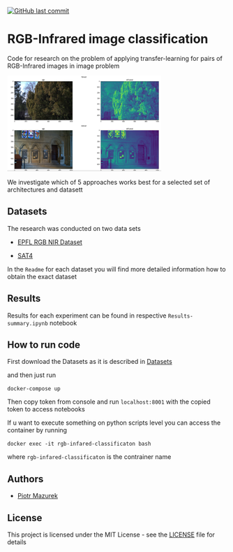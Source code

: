 [![GitHub last commit](https://img.shields.io/github/last-commit/tugot17/RGB-Infrared-Classification)](https://github.com/tugot17/RGB-Infrared-Classification)


# RGB-Infrared image classification
Code for research on the problem of applying transfer-learning for pairs of RGB-Infrared images in image problem

<img src="assets/epfl_classification.png" alt="drawing" width="70%"/>

We investigate which of 5 approaches works best for a selected set of architectures and datasett

## Datasets

The research was conducted on two data sets

* [EPFL RGB NIR Dataset](data/EPFL-thermal-images)

* [SAT4](data/SAT4)

In the `Readme` for each dataset you will find more detailed information how to obtain the exact dataset


## Results

Results for each experiment can be found in respective `Results-summary.ipynb` notebook

## How to run code

First download the Datasets as it is described in [Datasets](#datasets)

and then just run

```
docker-compose up
```
Then copy token from console and run `localhost:8001` with the copied token to access notebooks


If u want to execute something on python scripts level you can access the container by running

```
docker exec -it rgb-infared-classificaton bash
```

where `rgb-infared-classificaton` is the contrainer name

## Authors
* [Piotr Mazurek](https://github.com/tugot17)

## License

This project is licensed under the MIT License - see the [LICENSE](LICENSE) file for details

